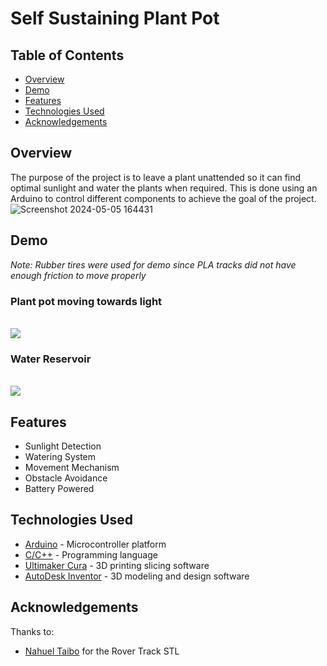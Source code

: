 # Self Sustaining Plant Pot

## Table of Contents
- [Overview](#overview)
- [Demo](#demo)
- [Features](#features)
- [Technologies Used](#technologies-used)
- [Acknowledgements](#acknowledgements)

## Overview
The purpose of the project is to leave a plant unattended so it can find optimal sunlight and water the plants when required. This is done using an Arduino to control different components to achieve the goal of the project.
<br />
![Screenshot 2024-05-05 164431](https://github.com/HajarFarag/Self-Sustaining-Plant-Pot/assets/103531166/f89fc849-bbdb-4ea2-9090-a6cbc9dbd508)


## Demo
*Note: Rubber tires were used for demo since PLA tracks did not have enough friction to move properly*
### Plant pot moving towards light
<br />
<img src="https://github.com/HajarFarag/Self-Sustaining-Plant-Pot/assets/103531166/cd4fb2a0-ec69-4c11-bed9-7d6827c7db0e" />

### Water Reservoir
<br />

<img src="https://github.com/HajarFarag/Self-Sustaining-Plant-Pot/assets/103531166/0d4afa17-2998-4620-8652-e3d36ba9ab78" />
<br />

## Features
- Sunlight Detection
- Watering System
- Movement Mechanism
- Obstacle Avoidance
- Battery Powered

## Technologies Used
- [Arduino](https://www.arduino.cc/ "Arduino's Homepage") - Microcontroller platform
- [C/C++](https://cplusplus.com/ "Arduino's Homepage") - Programming language
- [Ultimaker Cura](https://ultimaker.com/software/ultimaker-cura/ "Ultimaker Cura's Homepage") - 3D printing slicing software
- [AutoDesk Inventor](https://www.autodesk.com/products/inventor/features "Autodesk Inventor's Homepage") - 3D modeling and design software

## Acknowledgements
Thanks to: 
- [Nahuel Taibo](https://www.thingiverse.com/thing:2804287/ "Nahuel Taibo STL") for the Rover Track STL
